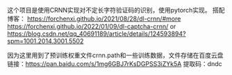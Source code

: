这个项目是使用CRNN实现对不定长字符验证码的识别，使用pytorch实现。
搭配博客：
https://forchenxi.github.io/2021/08/28/dl-crnn/#more
https://forchenxi.github.io/2022/01/09/dl-captcha-crnn/
or
https://blog.csdn.net/qq_40691189/article/details/124593894?spm=1001.2014.3001.5502

因为这里用到了预训练权重文件crnn.path和一些训练数据，文件存储在百度云盘
链接：https://pan.baidu.com/s/1mg6GBJ7rKsDGPSS3iZYk5A 
提取码：dndc
